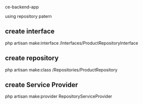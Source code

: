ce-backend-app

using repository patern
## create interface
php artisan make:interface /Interfaces/ProductRepositoryInterface

## create repository
php artisan make:class /Repositories/ProductRepository

## create Service Provider
php artisan make:provider RepositoryServiceProvider